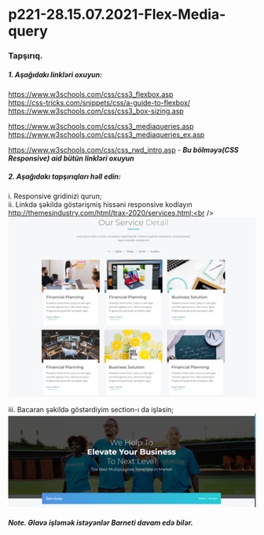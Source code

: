 # p221-28.15.07.2021-Flex-Media-query


### Tapşırıq.


##### 1. Aşağıdakı linkləri oxuyun:
https://www.w3schools.com/css/css3_flexbox.asp<br />
https://css-tricks.com/snippets/css/a-guide-to-flexbox/<br />
https://www.w3schools.com/css/css3_box-sizing.asp<br />

https://www.w3schools.com/css/css3_mediaqueries.asp<br />
https://www.w3schools.com/css/css3_mediaqueries_ex.asp<br />

https://www.w3schools.com/css/css_rwd_intro.asp  - _**Bu bölməyə(CSS Responsive) aid bütün linkləri oxuyun**_<br />


##### 2. Aşağıdakı tapşırıqları həll edin:
i. Responsive gridinizi qurun;<br />
ii. Linkdə şəkildə göstərişmiş hissəni responsive kodlayın http://themesindustry.com/html/trax-2020/services.html;<br />
![task image](https://github.com/Shohrat-Code/p221-28.15.07.2021-Flex-Media-query/blob/4b8ca38de54d940780596a4a08cb2d0e8c900915/1.PNG)<br />

iii. Bacaran şəkildə göstərdiyim section-ı da işləsin;
![task image](https://github.com/Shohrat-Code/p221-28.15.07.2021-Flex-Media-query/blob/4b8ca38de54d940780596a4a08cb2d0e8c900915/2.PNG)<br />




##### Note. Əlavə işləmək istəyənlər Barneti davam edə bilər.
